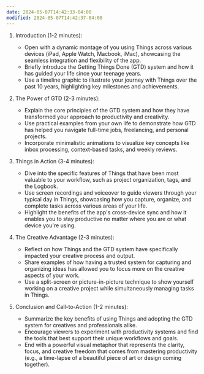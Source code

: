 ```yaml
---
date: 2024-05-07T14:42:33-04:00
modified: 2024-05-07T14:42:37-04:00
---
```

1. Introduction (1-2 minutes):
   - Open with a dynamic montage of you using Things across various devices (iPad, Apple Watch, Macbook, iMac), showcasing the seamless integration and flexibility of the app.
   - Briefly introduce the Getting Things Done (GTD) system and how it has guided your life since your teenage years.
   - Use a timeline graphic to illustrate your journey with Things over the past 10 years, highlighting key milestones and achievements.

2. The Power of GTD (2-3 minutes):
   - Explain the core principles of the GTD system and how they have transformed your approach to productivity and creativity.
   - Use practical examples from your own life to demonstrate how GTD has helped you navigate full-time jobs, freelancing, and personal projects.
   - Incorporate minimalistic animations to visualize key concepts like inbox processing, context-based tasks, and weekly reviews.

3. Things in Action (3-4 minutes):
   - Dive into the specific features of Things that have been most valuable to your workflow, such as project organization, tags, and the Logbook.
   - Use screen recordings and voiceover to guide viewers through your typical day in Things, showcasing how you capture, organize, and complete tasks across various areas of your life.
   - Highlight the benefits of the app's cross-device sync and how it enables you to stay productive no matter where you are or what device you're using.

4. The Creative Advantage (2-3 minutes):
   - Reflect on how Things and the GTD system have specifically impacted your creative process and output.
   - Share examples of how having a trusted system for capturing and organizing ideas has allowed you to focus more on the creative aspects of your work.
   - Use a split-screen or picture-in-picture technique to show yourself working on a creative project while simultaneously managing tasks in Things.

5. Conclusion and Call-to-Action (1-2 minutes):
   - Summarize the key benefits of using Things and adopting the GTD system for creatives and professionals alike.
   - Encourage viewers to experiment with productivity systems and find the tools that best support their unique workflows and goals.
   - End with a powerful visual metaphor that represents the clarity, focus, and creative freedom that comes from mastering productivity (e.g., a time-lapse of a beautiful piece of art or design coming together).